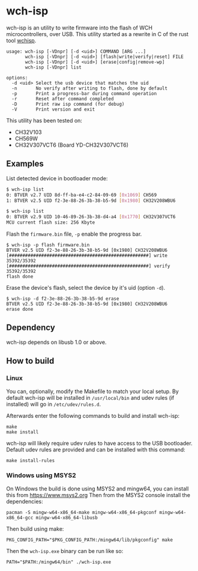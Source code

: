 wch-isp
=======

wch-isp is an utility to write firmware into the flash of WCH microcontrollers, over USB.
This utility started as a rewrite in C of the rust tool [wchisp](https://github.com/ch32-rs/wchisp).

```
usage: wch-isp [-VDnpr] [-d <uid>] COMMAND [ARG ...]
       wch-isp [-VDnpr] [-d <uid>] [flash|write|verify|reset] FILE
       wch-isp [-VDnpr] [-d <uid>] [erase|config|remove-wp]
       wch-isp [-VDnpr] list

options:
  -d <uid> Select the usb device that matches the uid
  -n       No verify after writing to flash, done by default
  -p       Print a progress-bar during command operation
  -r       Reset after command completed
  -D       Print raw isp command (for debug)
  -V       Print version and exit
```

This utility has been tested on:
 - CH32V103
 - CH569W
 - CH32V307VCT6 (Board YD-CH32V307VCT6)


## Examples

List detected device in bootloader mode:
```sh
$ wch-isp list
0: BTVER v2.7 UID 8d-ff-ba-e4-c2-84-09-69 [0x1069] CH569
1: BTVER v2.5 UID f2-3e-88-26-3b-38-b5-9d [0x1980] CH32V208WBU6
```
```sh
$ wch-isp list
0: BTVER v2.9 UID 10-46-89-26-3b-38-d4-a4 [0x1770] CH32V307VCT6
MCU current flash size: 256 Kbyte

```

Flash the `firmware.bin` file, `-p` enable the progress bar.
```
$ wch-isp -p flash firmware.bin
BTVER v2.5 UID f2-3e-88-26-3b-38-b5-9d [0x1980] CH32V208WBU6
[####################################################] write 35392/35392
[####################################################] verify 35392/35392
flash done
```

Erase the device's flash, select the device by it's uid (option `-d`).
```
$ wch-isp -d f2-3e-88-26-3b-38-b5-9d erase
BTVER v2.5 UID f2-3e-88-26-3b-38-b5-9d [0x1980] CH32V208WBU6
erase done
```

## Dependency

wch-isp depends on libusb 1.0 or above.

## How to build

### Linux

You can, optionally, modify the Makefile to match your local setup.
By default wch-isp will be installed in `/usr/local/bin` and udev rules (if installed) will go in `/etc/udev/rules.d`.

Afterwards enter the following commands to build and install wch-isp:
```
make
make install
```

wch-isp will likely require udev rules to have access to the USB bootloader.
Default udev rules are provided and can be installed with this command:
```
make install-rules
```

### Windows using MSYS2

On Windows the build is done using MSYS2 and mingw64, you can install this from https://www.msys2.org
Then from the MSYS2 console install the dependencies:
```
pacman -S mingw-w64-x86_64-make mingw-w64-x86_64-pkgconf mingw-w64-x86_64-gcc mingw-w64-x86_64-libusb
```

Then build using make:
```
PKG_CONFIG_PATH="$PKG_CONFIG_PATH:/mingw64/lib/pkgconfig" make
```

Then the `wch-isp.exe` binary can be run like so:
```
PATH="$PATH:/mingw64/bin" ./wch-isp.exe
```
